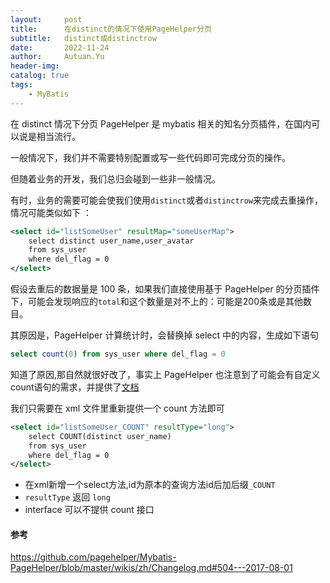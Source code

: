 ```yaml
---
layout:     post
title:      在distinct的情况下使用PageHelper分页
subtitle:   distinct或distinctrow
date:       2022-11-24
author:     Autuan.Yu
header-img: 
catalog: true
tags:
    - MyBatis
---
```


在 distinct 情况下分页
PageHelper 是 mybatis 相关的知名分页插件，在国内可以说是相当流行。

一般情况下，我们并不需要特别配置或写一些代码即可完成分页的操作。  

但随着业务的开发，我们总归会碰到一些非一般情况。  

有时，业务的需要可能会使我们使用`distinct`或者`distinctrow`来完成去重操作，情况可能类似如下 ： 

```` xml
<select id="listSomeUser" resultMap="someUserMap">
	select distinct user_name,user_avatar
	from sys_user
	where del_flag = 0
</select>
````

假设去重后的数据量是 100 条，如果我们直接使用基于 PageHelper 的分页插件下，可能会发现响应的`total`和这个数量是对不上的：可能是200条或是其他数目。  

其原因是，PageHelper 计算统计时，会替换掉 select 中的内容，生成如下语句

```` sql
select count(0) from sys_user where del_flag = 0
````

知道了原因,那自然就很好改了，事实上 PageHelper 也注意到了可能会有自定义count语句的需求，并提供了[文档]()

我们只需要在 xml 文件里重新提供一个 count 方法即可
```` xml
<select id="listSomeUser_COUNT" resultType="long">
	select COUNT(distinct user_name)
	from sys_user
	where del_flag = 0
</select>
````
- 在xml新增一个select方法,id为原本的查询方法id后加后缀`_COUNT`
- `resultType` 返回 `long`
- interface 可以不提供 count 接口


#### 参考
https://github.com/pagehelper/Mybatis-PageHelper/blob/master/wikis/zh/Changelog.md#504---2017-08-01
